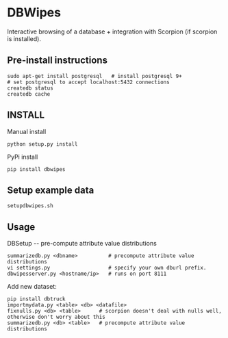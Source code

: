DBWipes
=======

Interactive browsing of a database + integration with Scorpion (if scorpion is installed).


## Pre-install instructions

    sudo apt-get install postgresql   # install postgresql 9+
    # set postgresql to accept localhost:5432 connections 
    createdb status
    createdb cache

## INSTALL

Manual install

    python setup.py install


PyPi install

    pip install dbwipes

## Setup example data

    setupdbwipes.sh

## Usage

DBSetup -- pre-compute attribute value distributions

    summarizedb.py <dbname>          # precompute attribute value distributions
    vi settings.py                   # specify your own dburl prefix.
    dbwipesserver.py <hostname/ip>   # runs on port 8111

Add new dataset:

    pip install dbtruck
    importmydata.py <table> <db> <datafile>
    fixnulls.py <db> <table>      # scorpion doesn't deal with nulls well, otherwise don't worry about this
    summarizedb.py <db> <table>   # precompute attribute value distributions



